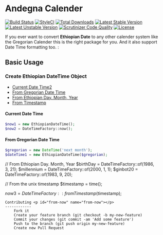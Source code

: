 Andegna Calender
================

[![Build Status](https://travis-ci.org/andegna/calender.svg?branch=master)](https://travis-ci.org/andegna/calender)
[![StyleCI](https://styleci.io/repos/30183050/shield)](https://styleci.io/repos/30183050)
[![Total Downloads](https://poser.pugx.org/andegna/calender/d/total.svg)](https://packagist.org/packages/andegna/calender)
[![Latest Stable Version](https://poser.pugx.org/andegna/calender/v/stable.svg)](https://packagist.org/packages/andegna/calender)
[![Latest Unstable Version](https://poser.pugx.org/andegna/calender/v/unstable.svg)](https://packagist.org/packages/andegna/calender)
[![Scrutinizer Code Quality](https://scrutinizer-ci.com/g/andegna/calender/badges/quality-score.png?b=master)](https://scrutinizer-ci.com/g/andegna/calender/?branch=master)
[![License](https://poser.pugx.org/andegna/calender/license.svg)](https://packagist.org/packages/andegna/calender)

If you ever want to convert **Ethiopian Date** to any other calender system 
like the Gregorian Calender this is the right package for you. 
And it also support Date Time formatting too. :

Basic Usage
-----------
### Create Ethiopian DateTime Object

- [Current Date Time2](#from-now)
- [From Gregorian Date Time](#from-gregorian)
- [From Ethiopian Day. Month, Year](#from-of)
- [From Timestamp](#from-timestamp)

#### Current Date Time
```php
$now1 = new EthiopianDateTime();
$now2 = DateTimeFactory::now();
```

#### From Gregorian Date Time
```php
$gregorian = new DateTime('next month');
$dateTime1 = new EthiopianDateTime($gregorian);
```

// From Ethiopian Day. Month, Year
$birthDay = DateTimeFactory::of(1986, 3, 21);
$millennium = DateTimeFactory::of(2000, 1, 1);
$ginbot20 = DateTimeFactory::of(1983, 9, 20);

// From the unix timestamp
$timestamp = time();

$now3 = DateTimeFactory::fromTimestamp($timestamp);
```
Contributing <p id="from-now" name="from-now"></p>
------------
    Fork it
    Create your feature branch (git checkout -b my-new-feature)
    Commit your changes (git commit -am 'Add some feature')
    Push to the branch (git push origin my-new-feature)
    Create new Pull Request

